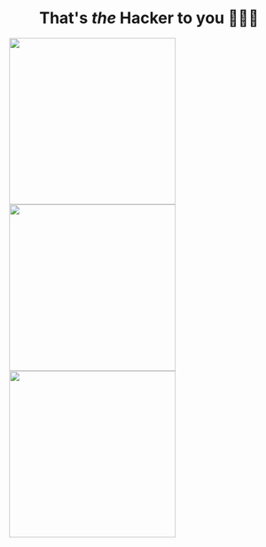 <h1 align = "center"> That's <em>the</em> Hacker to you 🦹🏿‍♂️ </h1>





<a href="https://www.linkedin.com/in/amanuelawoke">
<img src="https://blog-assets.hootsuite.com/wp-content/uploads/2025/05/linkedin-for-business-9-620x151.png" width = "300">
</a>

<br />

<a href="https://devpost.com/amandotzip?ref_content=user-portfolio&ref_feature=portfolio&ref_medium=global-nav">
<img src="https://imgur.com/ASh3glw.jpg" width = "300">
</a>

<br />

<img src="https://media.giphy.com/media/8wzDNe9unxCuY/giphy.gif" width = "300">



<!--
**amandotzip/amandotzip** is a ✨ _special_ ✨ repository because its `README.md` (this file) appears on your GitHub profile.

Here are some ideas to get you started:

- 🔭 I’m currently working on ...
- 🌱 I’m currently learning ...
- 👯 I’m looking to collaborate on ...
- 🤔 I’m looking for help with ...
- 💬 Ask me about ...
- 📫 How to reach me: ...
- 😄 Pronouns: ...
- ⚡ Fun fact: ...
-->
